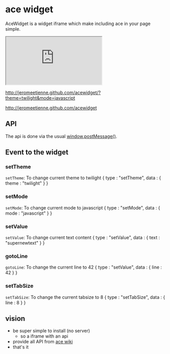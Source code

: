 # ace widget

AceWidget is a widget iframe which make including ace in your page simple.

   <iframe src="http://acewidget.org"></iframe>
   
   http://jeromeetienne.github.com/acewidget/?theme=twilight&mode=javascript
   
   http://jeromeetienne.github.com/acewidget
   
## API

The api is done via the usual
[window.postMessage()](https://developer.mozilla.org/en/DOM/window.postMessage).

## Event to the widget

### setTheme
`setTheme`: To change current theme to twilight
    {
        type    : "setTheme",
        data    : {
            theme   : "twilight"
        }
    }

### setMode
`setMode`: To change current mode to javascript
    {
        type    : "setMode",
        data    : {
            mode    : "javascript"
        }
    }

### setValue
`setValue`: To change current text content
    {
        type    : "setValue",
        data    : {
            text    : "supernewtext"
        }
    }

### gotoLine
`gotoLine`: To change the current line to 42
    {
        type    : "setValue",
        data    : {
            line    : 42
        }
    }

### setTabSize
`setTabSize`: To change the current tabsize to 8
    {
        type    : "setTabSize",
        data    : {
            line    : 8
        }
    }

## vision

* be super simple to install (no server)
  * so a iframe with an api
* provide all API from [ace wiki](https://github.com/ajaxorg/ace/wiki/Embedding---API)
* that's it


